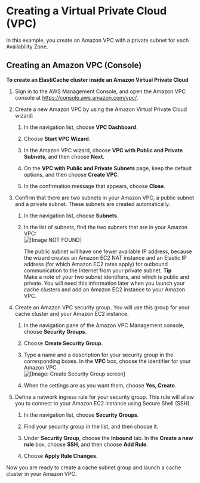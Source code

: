 # Creating a Virtual Private Cloud \(VPC\)<a name="VPCs.CreatingVPC"></a>

In this example, you create an Amazon VPC with a private subnet for each Availability Zone\.

## Creating an Amazon VPC \(Console\)<a name="VPCs.CreatingVPC.CON"></a>

**To create an ElastiCache cluster inside an Amazon Virtual Private Cloud**

1. Sign in to the AWS Management Console, and open the Amazon VPC console at [https://console\.aws\.amazon\.com/vpc/](https://console.aws.amazon.com/vpc/)\.

1. Create a new Amazon VPC by using the Amazon Virtual Private Cloud wizard:

   1. In the navigation list, choose **VPC Dashboard**\.

   1. Choose **Start VPC Wizard**\.

   1. In the Amazon VPC wizard, choose **VPC with Public and Private Subnets**, and then choose **Next**\.

   1. On the **VPC with Public and Private Subnets** page, keep the default options, and then choose **Create VPC**\.

   1. In the confirmation message that appears, choose **Close**\.

1. Confirm that there are two subnets in your Amazon VPC, a public subnet and a private subnet\. These subnets are created automatically\.

   1. In the navigation list, choose **Subnets**\.

   1. In the list of subnets, find the two subnets that are in your Amazon VPC:  
![\[Image NOT FOUND\]](http://docs.aws.amazon.com/AmazonElastiCache/latest/red-ug/images/vpc-01.png)

      The public subnet will have one fewer available IP address, because the wizard creates an Amazon EC2 NAT instance and an Elastic IP address \(for which Amazon EC2 rates apply\) for outbound communication to the Internet from your private subnet\.
**Tip**  
Make a note of your two subnet identifiers, and which is public and private\. You will need this information later when you launch your cache clusters and add an Amazon EC2 instance to your Amazon VPC\.

1. Create an Amazon VPC security group\. You will use this group for your cache cluster and your Amazon EC2 instance\.

   1. In the navigation pane of the Amazon VPC Management console, choose **Security Groups**\.

   1. Choose **Create Security Group**\.

   1. Type a name and a description for your security group in the corresponding boxes\. In the **VPC** box, choose the identifier for your Amazon VPC\.  
![\[Image: Create Security Group screen\]](http://docs.aws.amazon.com/AmazonElastiCache/latest/red-ug/images/vpc-02.png)

   1. When the settings are as you want them, choose **Yes, Create**\.

1. Define a network ingress rule for your security group\. This rule will allow you to connect to your Amazon EC2 instance using Secure Shell \(SSH\)\.

   1. In the navigation list, choose **Security Groups**\.

   1. Find your security group in the list, and then choose it\. 

   1. Under **Security Group**, choose the **Inbound** tab\. In the **Create a new rule** box, choose **SSH**, and then choose **Add Rule**\.

   1. Choose **Apply Rule Changes**\.

Now you are ready to create a cache subnet group and launch a cache cluster in your Amazon VPC\. 